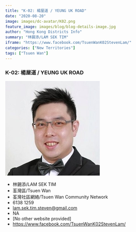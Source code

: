 ```yaml
---
title: "K-02: 楊屋道 / YEUNG UK ROAD"
date: "2020-08-20"
image: images/dc-avatar/K02.png
feature_image: images/blog/blog-details-image.jpg
author: "Hong Kong Districts Info"
summary: "林錫添/LAM SEK TIM"
iframe: "https://www.facebook.com/TsuenWanK02StevenLam/"
categories: ["New Territories"]
tags: ["Tsuen Wan"]
---
```


### K-02: 楊屋道 / YEUNG UK ROAD  
![](/images/dc-avatar/K02.png)  

 - 林錫添/LAM SEK TIM  
 - 荃灣區/Tsuen Wan  
 - 荃灣社區網絡/Tsuen Wan Community Network  
 - 6138 1259  
 - lam.sek.tim.steven@gmail.com  
 - NA  
 - [No other website provided]  
 - https://www.facebook.com/TsuenWanK02StevenLam/
